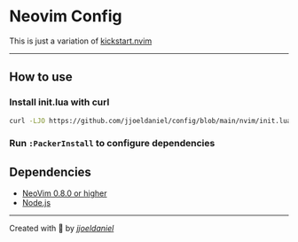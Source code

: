 # Neovim Config

This is just a variation of [kickstart.nvim](https://github.com/nvim-lua/kickstart.nvim)

---

## How to use

### Install init.lua with curl

```bash
curl -LJO https://github.com/jjoeldaniel/config/blob/main/nvim/init.lua -o ~/.config/nvim/init.lua
```

### Run `:PackerInstall` to configure dependencies

## Dependencies

* [NeoVim 0.8.0 or higher](https://github.com/neovim/neovim/releases/tag/nightly)
* [Node.js](https://nodejs.org/en/download/)

---

Created with 💖 by [*jjoeldaniel*](https://github.com/jjoeldaniel)
